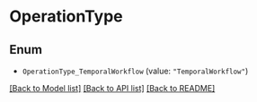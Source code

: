 # OperationType

## Enum


* `OperationType_TemporalWorkflow` (value: `"TemporalWorkflow"`)


[[Back to Model list]](../README.md#documentation-for-models) [[Back to API list]](../README.md#documentation-for-api-endpoints) [[Back to README]](../README.md)


